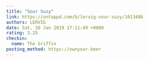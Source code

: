 ```yaml
---
title: "Sour Suzy"
link: https://untappd.com/b/lervig-sour-suzy/1013486
authors: LERVIG
date: Sat, 26 Jan 2019 17:11:49 +0000
rating: 3.25
checkin:
  name: The Griffin
posting_method: https://ownyour.beer
---
```

